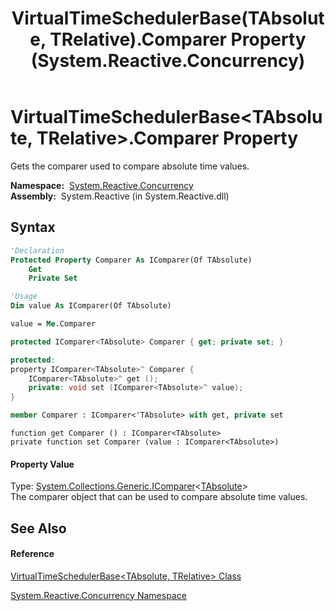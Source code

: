 ﻿---
title: VirtualTimeSchedulerBase(TAbsolute, TRelative).Comparer Property  (System.Reactive.Concurrency)
TOCTitle: Comparer Property
ms:assetid: P:System.Reactive.Concurrency.VirtualTimeSchedulerBase`2.Comparer
ms:mtpsurl: https://msdn.microsoft.com/en-us/library/Hh229089(v=VS.103)
ms:contentKeyID: 36068506
ms.date: 06/28/2011
mtps_version: v=VS.103
f1_keywords:
- System.Reactive.Concurrency.VirtualTimeSchedulerBase`2.Comparer
- System.Reactive.Concurrency.VirtualTimeSchedulerBase`2.get_Comparer
- System.Reactive.Concurrency.VirtualTimeSchedulerBase`2.set_Comparer
dev_langs:
- CSharp
- JScript
- VB
- FSharp
- c++
---

# VirtualTimeSchedulerBase\<TAbsolute, TRelative\>.Comparer Property

Gets the comparer used to compare absolute time values.

**Namespace:**  [System.Reactive.Concurrency](hh229042\(v=vs.103\).md)  
**Assembly:**  System.Reactive (in System.Reactive.dll)

## Syntax

``` vb
'Declaration
Protected Property Comparer As IComparer(Of TAbsolute)
    Get
    Private Set
```

``` vb
'Usage
Dim value As IComparer(Of TAbsolute)

value = Me.Comparer
```

``` csharp
protected IComparer<TAbsolute> Comparer { get; private set; }
```

``` c++
protected:
property IComparer<TAbsolute>^ Comparer {
    IComparer<TAbsolute>^ get ();
    private: void set (IComparer<TAbsolute>^ value);
}
```

``` fsharp
member Comparer : IComparer<'TAbsolute> with get, private set
```

``` jscript
function get Comparer () : IComparer<TAbsolute>
private function set Comparer (value : IComparer<TAbsolute>)
```

#### Property Value

Type: [System.Collections.Generic.IComparer](https://msdn.microsoft.com/en-us/library/8ehhxeaf)\<[TAbsolute](hh229167\(v=vs.103\).md)\>  
The comparer object that can be used to compare absolute time values.  

## See Also

#### Reference

[VirtualTimeSchedulerBase\<TAbsolute, TRelative\> Class](hh229167\(v=vs.103\).md)

[System.Reactive.Concurrency Namespace](hh229042\(v=vs.103\).md)

